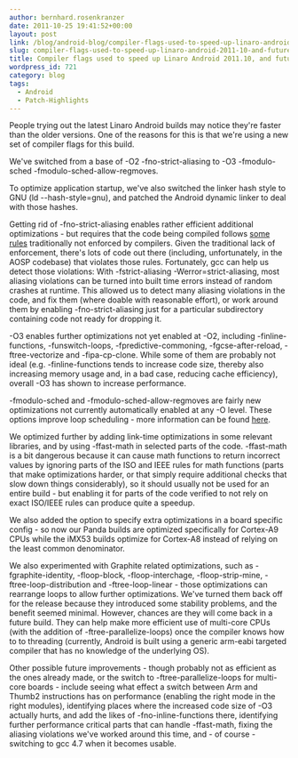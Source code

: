 ```yaml
---
author: bernhard.rosenkranzer
date: 2011-10-25 19:41:52+00:00
layout: post
link: /blog/android-blog/compiler-flags-used-to-speed-up-linaro-android-2011-10-and-future-optimizations/
slug: compiler-flags-used-to-speed-up-linaro-android-2011-10-and-future-optimizations
title: Compiler flags used to speed up Linaro Android 2011.10, and future optimizations
wordpress_id: 721
category: blog
tags:
  - Android
  - Patch-Highlights
---
```


People trying out the latest Linaro Android builds may notice they're faster than the older versions. One of the reasons for this is that we're using a new set of compiler flags for this build.

We've switched from a base of -O2 -fno-strict-aliasing to -O3 -fmodulo-sched -fmodulo-sched-allow-regmoves.

To optimize application startup, we've also switched the linker hash style to GNU (ld --hash-style=gnu), and patched the Android dynamic linker to deal with those hashes.

Getting rid of -fno-strict-aliasing enables rather efficient additional optimizations - but requires that the code being compiled follows [some rules](http://cellperformance.beyond3d.com/articles/2006/06/understanding-strict-aliasing.html) traditionally not enforced by compilers.
Given the traditional lack of enforcement, there's lots of code out there (including, unfortunately, in the AOSP codebase) that violates those rules.
Fortunately, gcc can help us detect those violations: With -fstrict-aliasing -Werror=strict-aliasing, most aliasing violations can be turned into built time errors instead of random crashes at runtime. This allowed us to detect many aliasing violations in the code, and fix them (where doable with reasonable effort), or work around them by enabling -fno-strict-aliasing just for a particular subdirectory containing code not ready for dropping it.

-O3 enables further optimizations not yet enabled at -O2, including -finline-functions, -funswitch-loops, -fpredictive-commoning, -fgcse-after-reload, -ftree-vectorize and -fipa-cp-clone.
While some of them are probably not ideal (e.g. -finline-functions tends to increase code size, thereby also increasing memory usage and, in a bad case, reducing cache efficiency), overall -O3 has shown to increase performance.

-fmodulo-sched and -fmodulo-sched-allow-regmoves are fairly new optimizations not currently automatically enabled at any -O level. These options improve loop scheduling - more information can be found [here](http://gcc.gnu.org/news/sms.html).

We optimized further by adding link-time optimizations in some relevant libraries, and by using -ffast-math in selected parts of the code. -ffast-math is a bit dangerous because it can cause math functions to return incorrect values by ignoring parts of the ISO and IEEE rules for math functions (parts that make optimizations harder, or that simply require additional checks that slow down things considerably), so it should usually not be used for an entire build - but enabling it for parts of the code verified to not rely on exact ISO/IEEE rules can produce quite a speedup.

We also added the option to specify extra optimizations in a board specific config - so now our Panda builds are optimized specifically for Cortex-A9 CPUs while the iMX53 builds optimize for Cortex-A8 instead of relying on the least common denominator.

We also experimented with Graphite related optimizations, such as -fgraphite-identity, -floop-block, -floop-interchage, -floop-strip-mine, -ftree-loop-distribution and -ftree-loop-linear - those optimizations can rearrange loops to allow further optimizations. We've turned them back off for the release because they introduced some stability problems, and the benefit seemed minimal.
However, chances are they will come back in a future build. They can help make more efficient use of multi-core CPUs (with the addition of -ftree-parallelize-loops) once the compiler knows how to to threading (currently, Android is built using a generic arm-eabi targeted compiler that has no knowledge of the underlying OS).

Other possible future improvements - though probably not as efficient as the ones already made, or the switch to -ftree-parallelize-loops for multi-core boards - include seeing what effect a switch between Arm and Thumb2 instructions has on performance (enabling the right mode in the right modules), identifying places where the increased code size of -O3 actually hurts, and add the likes of -fno-inline-functions there, identifying further performance critical parts that can handle -ffast-math, fixing the aliasing violations we've worked around this time, and - of course - switching to gcc 4.7 when it becomes usable.
